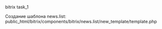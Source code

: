 bitrix
task_1

Создание шаблона news.list:
public_html/bitrix/components/bitrix/news.list/new_template/template.php